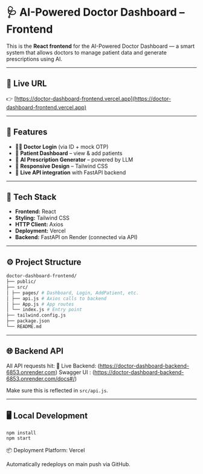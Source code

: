 # 🩺 AI-Powered Doctor Dashboard – Frontend

This is the **React frontend** for the AI-Powered Doctor Dashboard — a smart system that allows doctors to manage patient data and generate prescriptions using AI.

---

## 🔗 Live URL

👉 [https://doctor-dashboard-frontend.vercel.app](https://doctor-dashboard-frontend.vercel.app)

---

## 🌟 Features

- 👨‍⚕️ **Doctor Login** (via ID + mock OTP)
- 👥 **Patient Dashboard** – view & add patients
- 🤖 **AI Prescription Generator** – powered by LLM
- 💅 **Responsive Design** – Tailwind CSS
- 🔌 **Live API integration** with FastAPI backend

---

## 🔧 Tech Stack

- **Frontend:** React
- **Styling:** Tailwind CSS
- **HTTP Client:** Axios
- **Deployment:** Vercel
- **Backend:** FastAPI on Render (connected via API)

---

## ⚙️ Project Structure
```bash
doctor-dashboard-frontend/
├── public/
├── src/
│ ├── pages/ # Dashboard, Login, AddPatient, etc.
│ ├── api.js # Axios calls to backend
│ ├── App.js # App routes
│ └── index.js # Entry point
├── tailwind.config.js
├── package.json
└── README.md
```


---

## 🌐 Backend API

All API requests hit:
🔗 Live Backend: (https://doctor-dashboard-backend-6853.onrender.com)
Swagger UI : (https://doctor-dashboard-backend-6853.onrender.com/docs#/)


Make sure this is reflected in `src/api.js`.

---

## 🖥️ Local Development

```bash
npm install
npm start
```

📦 Deployment
Platform: Vercel

Automatically redeploys on main push via GitHub.
